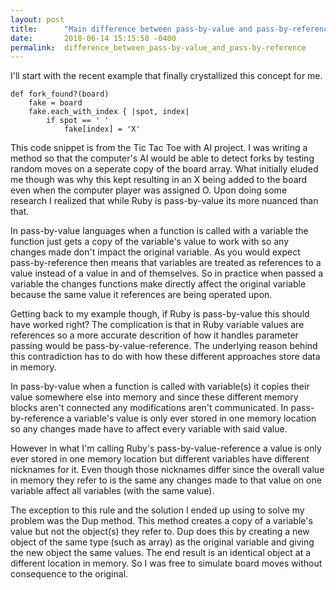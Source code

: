 ```yaml
---
layout: post
title:      "Main difference between pass-by-value and pass-by-reference"
date:       2018-06-14 15:15:58 -0400
permalink:  difference_between_pass-by-value_and_pass-by-reference
---
```



I'll start with the recent example that finally crystallized this concept for me.

```
def fork_found?(board)
	fake = board
	fake.each_with_index { |spot, index|
		if spot == ' '
			fake[index] = 'X'
```

<p> This code snippet is from the Tic Tac Toe with AI project. I was writing a method so that the computer's AI would be able to detect forks by testing random moves on a seperate copy of the board array. What initially eluded me though was why this kept resulting in an X being added to the board even when the computer player was assigned O. Upon doing some research I realized that while Ruby is pass-by-value its more nuanced than that. 
</p>
<p> In pass-by-value languages when a function is called with a variable the function just gets a copy of the variable's value to work with so any changes made don't impact the original variable. As you would expect pass-by-reference then means that variables are treated as references to a value instead of a value in and of themselves. So in practice when passed a variable the changes functions make directly affect the original variable because the same value it references are being operated upon. 
</p>
<p> Getting back to my example though, if Ruby is pass-by-value this should have worked right? The complication is that in Ruby variable values are references so a more accurate descrition of how it handles parameter passing would be pass-by-value-reference. The underlying reason behind this contradiction has to do with how these different approaches store data in memory.
</p>
<p> In pass-by-value when a function is called with variable(s) it copies their value somewhere else into memory and since these different memory blocks aren't connected any modifications aren't communicated. In pass-by-reference a variable's value is only ever stored in one memory location so any changes made have to affect every variable with said value. 
</p>
<p> However in what I'm calling Ruby's pass-by-value-reference a value is only ever stored in one memory location but different variables have different nicknames for it. Even though those nicknames differ since the overall value in memory they refer to is the same any changes made to that value on one variable affect all variables (with the same value). 
</p>
<p> The exception to this rule and the solution I ended up using to solve my problem was the Dup method. This method creates a copy of a variable's value but not the object(s) they refer to. Dup does this by creating a new object of the same type (such as array) as the original variable and giving the new object the same values. The end result is an identical object at a different location in memory. So I was free to simulate board moves without consequence to the original. </p>


